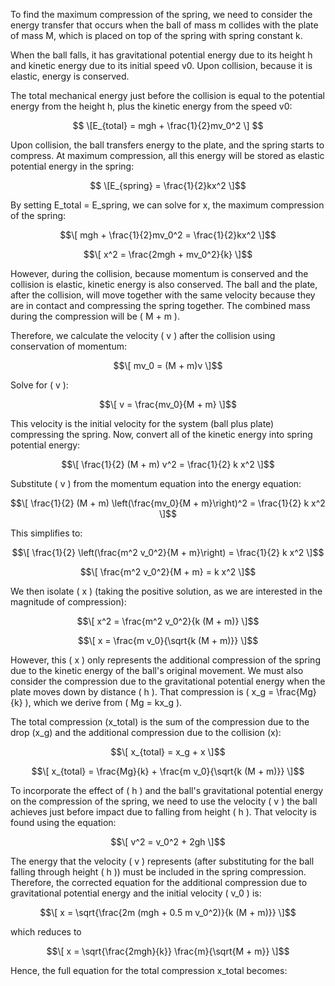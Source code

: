  To find the maximum compression of the spring, we need to consider the energy transfer that occurs when the ball of mass m collides with the plate of mass M, which is placed on top of the spring with spring constant k.

When the ball falls, it has gravitational potential energy due to its height h and kinetic energy due to its initial speed v0. Upon collision, because it is elastic, energy is conserved.

The total mechanical energy just before the collision is equal to the potential energy from the height h, plus the kinetic energy from the speed v0:

$$ \[E_{total} = mgh + \frac{1}{2}mv_0^2 \] $$

Upon collision, the ball transfers energy to the plate, and the spring starts to compress. At maximum compression, all this energy will be stored as elastic potential energy in the spring:

$$ \[E_{spring} = \frac{1}{2}kx^2 \]$$

By setting E_total = E_spring, we can solve for x, the maximum compression of the spring:

$$\[ mgh + \frac{1}{2}mv_0^2 = \frac{1}{2}kx^2 \]$$

$$\[ x^2 = \frac{2mgh + mv_0^2}{k} \]$$

However, during the collision, because momentum is conserved and the collision is elastic, kinetic energy is also conserved. The ball and the plate, after the collision, will move together with the same velocity because they are in contact and compressing the spring together. The combined mass during the compression will be \( M + m \).

Therefore, we calculate the velocity \( v \) after the collision using conservation of momentum:

$$\[ mv_0 = (M + m)v \]$$

Solve for \( v \):

$$\[ v = \frac{mv_0}{M + m} \]$$

This velocity is the initial velocity for the system (ball plus plate) compressing the spring. Now, convert all of the kinetic energy into spring potential energy:

$$\[ \frac{1}{2} (M + m) v^2 = \frac{1}{2} k x^2 \]$$

Substitute \( v \) from the momentum equation into the energy equation:

$$\[ \frac{1}{2} (M + m) \left(\frac{mv_0}{M + m}\right)^2 = \frac{1}{2} k x^2 \]$$

This simplifies to:

$$\[ \frac{1}{2} \left(\frac{m^2 v_0^2}{M + m}\right) = \frac{1}{2} k x^2 \]$$

$$\[ \frac{m^2 v_0^2}{M + m} = k x^2 \]$$

We then isolate \( x \) (taking the positive solution, as we are interested in the magnitude of compression):

$$\[ x^2 = \frac{m^2 v_0^2}{k (M + m)} \]$$

$$\[ x = \frac{m v_0}{\sqrt{k (M + m)}} \]$$

However, this \( x \) only represents the additional compression of the spring due to the kinetic energy of the ball's original movement. We must also consider the compression due to the gravitational potential energy when the plate moves down by distance \( h \). That compression is \( x_g = \frac{Mg}{k} \), which we derive from \( Mg = kx_g \).

The total compression (x_total) is the sum of the compression due to the drop (x_g) and the additional compression due to the collision (x):

$$\[ x_{total} = x_g + x \]$$

$$\[ x_{total} = \frac{Mg}{k} + \frac{m v_0}{\sqrt{k (M + m)}} \]$$

To incorporate the effect of \( h \) and the ball's gravitational potential energy on the compression of the spring, we need to use the velocity \( v \) the ball achieves just before impact due to falling from height \( h \). That velocity is found using the equation:

$$\[ v^2 = v_0^2 + 2gh \]$$

The energy that the velocity \( v \) represents (after substituting for the ball falling through height \( h \)) must be included in the spring compression. Therefore, the corrected equation for the additional compression due to gravitational potential energy and the initial velocity \( v_0 \) is:

$$\[ x = \sqrt{\frac{2m (mgh + 0.5 m v_0^2)}{k (M + m)}} \]$$

which reduces to

$$\[ x = \sqrt{\frac{2mgh}{k}} \frac{m}{\sqrt{M + m}} \]$$

Hence, the full equation for the total compression x_total becomes:

